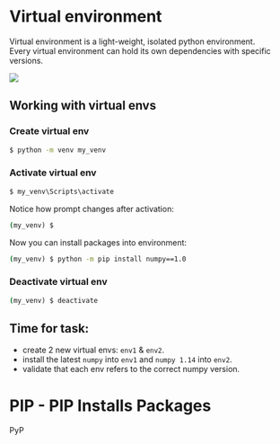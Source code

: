 # Virtual environment
Virtual environment is a light-weight, isolated python environment.  
Every virtual environment can hold its own dependencies with specific versions.  

![](/images/p21-venv.PNG)
## Working with virtual envs
### Create virtual env
```cmd
$ python -m venv my_venv
```
### Activate virtual env
```cmd
$ my_venv\Scripts\activate
```
Notice how prompt changes after activation:
```cmd
(my_venv) $
```
Now you can install packages into environment:
```cmd
(my_venv) $ python -m pip install numpy==1.0
```
### Deactivate virtual env
```cmd
(my_venv) $ deactivate
```
## Time for task:
 - create 2 new virtual envs: ```env1``` & ```env2```.
 - install the latest ```numpy``` into ```env1``` and ```numpy 1.14``` into ```env2```.
 - validate that each env refers to the correct numpy version.
# PIP - PIP Installs Packages
PyP
<!--stackedit_data:
eyJoaXN0b3J5IjpbLTY4Nzg3ODE5LDExNDM1ODM4NDksNzc5MD
c5MjE2LDIxMTA1MTE1NDcsLTc2MDk2ODA4NywxNDUzNTc4NjM0
LC0xMTAyNDQ4OTc1LDE5NDIwNDA5NDldfQ==
-->
